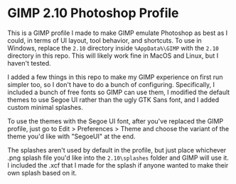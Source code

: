 # GIMP 2.10 Photoshop Profile

This is a GIMP profile I made to make GIMP emulate Photoshop as best as I could, in terms of UI layout, tool behavior, and shortcuts. To use in Windows, replace the `2.10` directory inside `%AppData%\GIMP` with the `2.10` directory in this repo. This will likely work fine in MacOS and Linux, but I haven't tested.

I added a few things in this repo to make my GIMP experience on first run simpler too, so I don't have to do a bunch of configuring. Specifically, I included a bunch of free fonts so GIMP can use them, I modified the default themes to use Segoe UI rather than the ugly GTK Sans font, and I added custom minimal splashes.

To use the themes with the Segoe UI font, after you've replaced the GIMP profile, just go to Edit > Preferences > Theme and choose the variant of the theme you'd like with "SegoeUI" at the end.

The splashes aren't used by default in the profile, but just place whichever .png splash file you'd like into the `2.10\splashes` folder and GIMP will use it. I included the .xcf that I made for the splash if anyone wanted to make their own splash based on it.